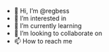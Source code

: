 - 👋 Hi, I’m @regbess 
- 👀 I’m interested in 
- 🌱 I’m currently learning 
- 💞️ I’m looking to collaborate on 
- 📫 How to reach me 

  
<!---
regbess/regbess is a ✨ special ✨ repository because its `README.md` (this file) appears on your GitHub profile.
You can click the Preview link to take a look at your changes.
--->
